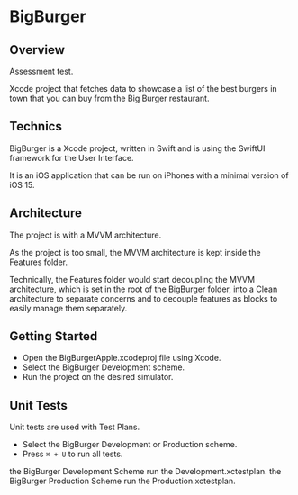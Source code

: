 # BigBurger


## Overview

Assessment test.

Xcode project that fetches data to showcase a list of the best burgers 
in town that you can buy from the Big Burger restaurant.



## Technics

BigBurger is a Xcode project, written in Swift and is using the SwiftUI
framework for the User Interface.

It is an iOS application that can be run on iPhones with a minimal 
version of iOS 15. 



## Architecture

The project is with a MVVM architecture.

As the project is too small, the MVVM architecture is kept inside the Features folder. 

Technically, the Features folder would start decoupling the MVVM architecture, which 
is set in the root of the BigBurger folder, into a Clean architecture to separate concerns
and to decouple features as blocks to easily manage them separately.



## Getting Started

- Open the BigBurgerApple.xcodeproj file using Xcode.
- Select the BigBurger Development scheme.
- Run the project on the desired simulator.



## Unit Tests

Unit tests are used with Test Plans.

- Select the BigBurger Development or Production scheme. 
- Press `⌘ + U` to run all tests.

the BigBurger Development Scheme run the Development.xctestplan. 
the BigBurger Production Scheme run the Production.xctestplan. 
